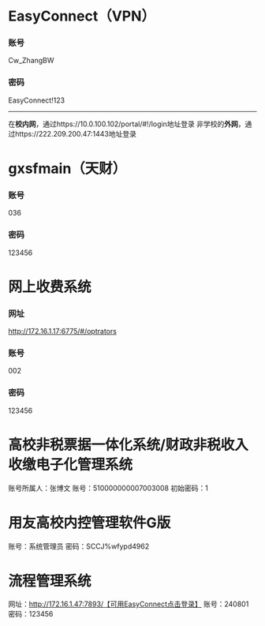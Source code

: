 # EasyConnect（VPN）
### 账号
Cw_ZhangBW
### 密码
EasyConnect!123

---
在**校内网**，通过https://10.0.100.102/portal/#!/login地址登录
非学校的**外网**，通过https://222.209.200.47:1443地址登录



# gxsfmain（天财）
### 账号
036
### 密码
123456


# 网上收费系统
### 网址
http://172.16.1.17:6775/#/optrators
### 账号
002
### 密码
123456


# 高校非税票据一体化系统/财政非税收入收缴电子化管理系统
账号所属人：张博文
账号：510000000007003008
初始密码：1


# 用友高校内控管理软件G版
账号：系统管理员
密码：SCCJ%wfypd4962


# 流程管理系统
网址：http://172.16.1.47:7893/【可用EasyConnect点击登录】
账号：240801
密码：123456